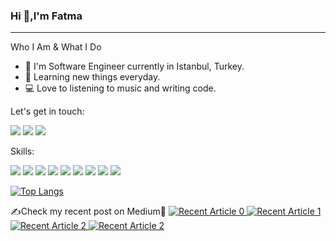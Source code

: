 ### Hi 👋,I'm Fatma
<hr>

Who I Am & What I Do
* 👩 I'm Software Engineer currently in Istanbul, Turkey. 
* 🌱 Learning new things everyday.
* 💻 Love to listening to music and writing code.

Let's get in touch:

[<img src="https://img.shields.io/badge/linkedin-%230077B5.svg?&style=for-the-badge&logo=linkedin&logoColor=white" />](https://www.linkedin.com/in/ftmdlnn/) [<img src="https://img.shields.io/badge/medium-%2312100E.svg?&style=for-the-badge&logo=medium&logoColor=white" />](https://fatmadelenn.medium.com/) [<img src="https://img.shields.io/badge/twitter-%231DA1F2.svg?&style=for-the-badge&logo=twitter&logoColor=white" />](https://twitter.com/ftmdlnn)

Skills:

<img src="https://img.shields.io/badge/java-red.svg?&style=for-the-badge&logo=java&logoColor=white" /> <img src="https://img.shields.io/badge/spring%20-%236DB33F.svg?&style=for-the-badge&logo=spring&logoColor=white" /> <img src="https://img.shields.io/badge/react%20-%2320232a.svg?&style=for-the-badge&logo=react&logoColor=%2361DAFB" /> <img src="https://img.shields.io/badge/mysql-%23ED8B00.svg?&style=for-the-badge&logo=mysql&logoColor=white" /> <img src="https://img.shields.io/badge/c%20sharp-%23239120.svg?&style=for-the-badge&logo=c%20sharp&logoColor=white" /> <img src="https://img.shields.io/badge/html-%23FA7343.svg?&style=for-the-badge&logo=html5&logoColor=white" /> <img src="https://img.shields.io/badge/css-%230077B5.svg?&style=for-the-badge&logo=css3&logoColor=white" /> <img src="https://img.shields.io/badge/javascript-%2320232a.svg?&style=for-the-badge&logo=javascript&logoColor=white" /> <img src="https://img.shields.io/badge/swift-%23FA7343.svg?&style=for-the-badge&logo=swift&logoColor=white" />

[![Top Langs](https://github-readme-stats.vercel.app/api/top-langs/?username=fatmadelenn&show_icons=true&langs_count=20&layout=compact)](https://github.com/fatmadelenn/github-readme-stats)

✍Check my recent post on Medium🌸
<a target="_blank" href="https://github-readme-medium-recent-article.vercel.app/medium/@fatmadelenn/0"><img src="https://github-readme-medium-recent-article.vercel.app/medium/@fatmadelenn/0" alt="Recent Article 0">
<a target="_blank" href="https://github-readme-medium-recent-article.vercel.app/medium/@fatmadelenn/1"><img src="https://github-readme-medium-recent-article.vercel.app/medium/@fatmadelenn/1" alt="Recent Article 1"> 
<a target="_blank" href="https://github-readme-medium-recent-article.vercel.app/medium/@fatmadelenn/2"><img src="https://github-readme-medium-recent-article.vercel.app/medium/@fatmadelenn/2" alt="Recent Article 2"> 
<a target="_blank" href="https://github-readme-medium-recent-article.vercel.app/medium/@fatmadelenn/3"><img src="https://github-readme-medium-recent-article.vercel.app/medium/@fatmadelenn/3" alt="Recent Article 2"> 
